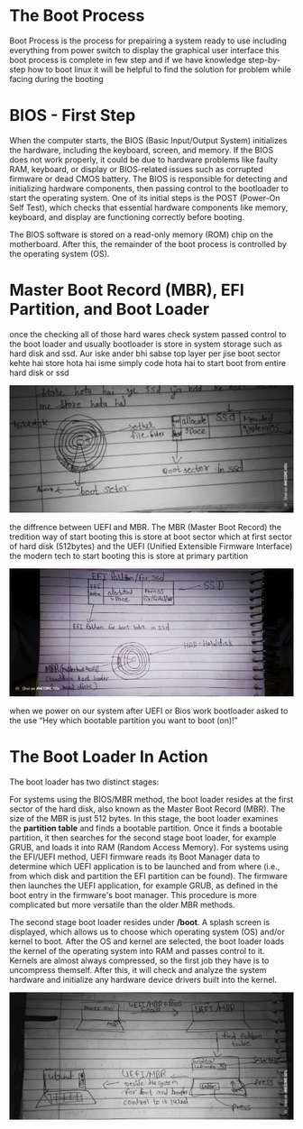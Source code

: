 # The Boot Process

Boot Process is the process for prepairing a system ready to use including everything from power switch to display the graphical user interface this boot process is complete in few step and if we have knowledge step-by-step how to boot linux it will be helpful to find the solution for problem while facing during the booting

# BIOS - First Step

When the computer starts, the BIOS (Basic Input/Output System) initializes the hardware, including the keyboard, screen, and memory. If the BIOS does not work properly, it could be due to hardware problems like faulty RAM, keyboard, or display or BIOS-related issues such as corrupted firmware or dead CMOS battery. The BIOS is responsible for detecting and initializing hardware components, then passing control to the bootloader to start the operating system. One of its initial steps is the POST (Power-On Self Test), which checks that essential hardware components like memory, keyboard, and display are functioning correctly before booting.

The BIOS software is stored on a read-only memory (ROM) chip on the motherboard. After this, the remainder of the boot process is controlled by the operating system (OS).

# **Master Boot Record (MBR), EFI Partition, and Boot Loader**

once the checking all of those hard wares check system passed control to the boot loader and usually bootloader is store in system storage such as hard disk and ssd. Aur iske ander bhi sabse top layer per jise boot sector kehte hai store hota hai isme simply code hota hai to start boot from entire hard disk or ssd

![WhatsApp Image 2025-08-16 at 1.03.50 AM.jpeg](The%20Boot%20Process%2025056f25ee6580518d72e9f57f6fba16/WhatsApp_Image_2025-08-16_at_1.03.50_AM.jpeg)

the diffrence between UEFI and MBR. The MBR (Master Boot Record) the tredition way of start booting this is store at boot sector which at first sector of hard disk (512bytes) and the UEFI (Unified Extensible Firmware Interface) the modern tech to start booting this is store at primary partition

 

![WhatsApp Image 2025-08-16 at 3.56.40 PM.jpeg](The%20Boot%20Process%2025056f25ee6580518d72e9f57f6fba16/WhatsApp_Image_2025-08-16_at_3.56.40_PM.jpeg)

when we power on our system after UEFI or Bios work bootloader asked to the use “Hey which bootable partition you want to boot (on)!”

# The Boot Loader In Action

The boot loader has two distinct stages:

For systems using the BIOS/MBR method, the boot loader resides at the first sector of the hard disk, also known as the Master Boot Record (MBR). The size of the MBR is just 512 bytes. In this stage, the boot loader examines the **partition table** and finds a bootable partition. Once it finds a bootable partition, it then searches for the second stage boot loader, for example GRUB, and loads it into RAM (Random Access Memory). For systems using the EFI/UEFI method, UEFI firmware reads its Boot Manager data to determine which UEFI application is to be launched and from where (i.e., from which disk and partition the EFI partition can be found). The firmware then launches the UEFI application, for example GRUB, as defined in the boot entry in the firmware's boot manager. This procedure is more complicated but more versatile than the older MBR methods.

The second stage boot loader resides under **/boot**. A splash screen is displayed, which allows us to choose which operating system (OS) and/or kernel to boot. After the OS and kernel are selected, the boot loader loads the kernel of the operating system into RAM and passes control to it. Kernels are almost always compressed, so the first job they have is to uncompress themself. After this, it will check and analyze the system hardware and initialize any hardware device drivers built into the kernel.

![WhatsApp Image 2025-08-16 at 8.43.21 PM.jpeg](The%20Boot%20Process%2025056f25ee6580518d72e9f57f6fba16/WhatsApp_Image_2025-08-16_at_8.43.21_PM.jpeg)